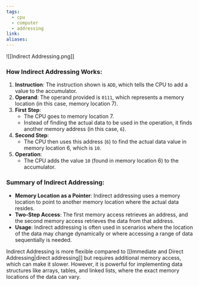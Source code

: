 ```yaml
---
tags:
  - cpu
  - computer
  - addressing
link: 
aliases:
---
```


![[Indirect Addressing.png]]


### How Indirect Addressing Works:

1. **Instruction**: The instruction shown is `ADD`, which tells the CPU to add a value to the accumulator.
2. **Operand**: The operand provided is `0111`, which represents a memory location (in this case, memory location 7).
3. **First Step**:
    - The CPU goes to memory location 7.
    - Instead of finding the actual data to be used in the operation, it finds another memory address (in this case, `6`).
4. **Second Step**:
    - The CPU then uses this address (`6`) to find the actual data value in memory location 6, which is `10`.
5. **Operation**:
    - The CPU adds the value `10` (found in memory location 6) to the accumulator.

### Summary of Indirect Addressing:

- **Memory Location as a Pointer**: Indirect addressing uses a memory location to point to another memory location where the actual data resides.
- **Two-Step Access**: The first memory access retrieves an address, and the second memory access retrieves the data from that address.
- **Usage**: Indirect addressing is often used in scenarios where the location of the data may change dynamically or where accessing a range of data sequentially is needed.

Indirect Addressing is more flexible compared to [[Immediate and Direct Addressing|direct addressing]] but requires additional memory access, which can make it slower. However, it is powerful for implementing data structures like arrays, tables, and linked lists, where the exact memory locations of the data can vary.




































